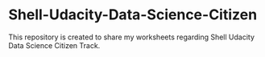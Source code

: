 # Shell-Udacity-Data-Science-Citizen
This repository is created to share my worksheets regarding Shell Udacity Data Science Citizen Track. 

